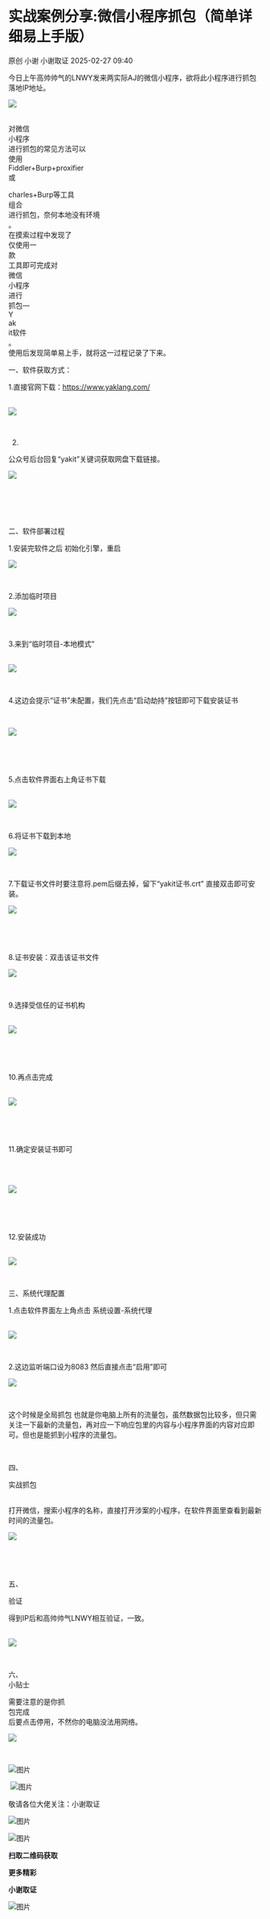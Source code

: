 #  实战案例分享:微信小程序抓包（简单详细易上手版）   
原创 小谢  小谢取证   2025-02-27 09:40  
  
今日上午高帅帅气的LNWY发来两实际AJ的微信小程序，欲将此小程序进行抓包落地IP地址。  
  
![](https://mmbiz.qpic.cn/sz_mmbiz_png/bQS6HX6lflSH1xsKfKACU5s3ib0lzbyumCcNdFTAZm71UgOlOp8BicHyj17NSl3jYYn0VkqrrWqIOCEcrawGKZ5Q/640?wx_fmt=png "")  
          
  
对微信  
小程序  
进行抓包的常见方法可以  
使用  
Fiddler+Burp+proxifier  
或  
  
charles+Burp等工具  
组合  
进行抓包，奈何本地没有环境  
。  
在摸索过程中发现了  
仅使用一  
款  
工具即可完成对  
微信  
小程序  
进行  
抓包—  
Y  
ak  
it软件  
。  
使用后发现简单易上手，就将这一过程记录了下来。  
  
一、软件获取方式：  
  
1.直接官网下载：https://www.yaklang.com/          
      
  
![](https://mmbiz.qpic.cn/sz_mmbiz_png/bQS6HX6lflSH1xsKfKACU5s3ib0lzbyumTtdzicptVFEn4Jv2sKJh5pKt9jWwSl8ETdMfIicKkz6g0FKp1vibFUqiag/640?wx_fmt=png "")  
  
             
  
2.  
  
公众号后台回复“yakit”关键词获取网盘下载链接。  
  
![](https://mmbiz.qpic.cn/sz_mmbiz_png/bQS6HX6lflSH1xsKfKACU5s3ib0lzbyumDjwTeL99xcXDKST0t1a0zSg3vTlq42gKlZKZInfMDCqGibaSQic7hu5Q/640?wx_fmt=png "")  
  
             
      
  
             
  
二、软件部署过程            
  
1.安装完软件之后 初始化引擎，重启  
  
![](https://mmbiz.qpic.cn/sz_mmbiz_png/bQS6HX6lflSH1xsKfKACU5s3ib0lzbyumON5b6WNVoexkAleI8OYLXRicVBmtp66Y9BiatoYAqW6rJm9aaibZAFhqQ/640?wx_fmt=png "")  
  
             
  
2.添加临时项目  
  
![](https://mmbiz.qpic.cn/sz_mmbiz_png/bQS6HX6lflSH1xsKfKACU5s3ib0lzbyume56UiboxKhOCtiaibJ5l2zVexXFnmEdeoqnNXWTibQ8QfZaLbdb8645yuQ/640?wx_fmt=png "")  
  
             
  
3.来到“临时项目-本地模式”  
      
  
![](https://mmbiz.qpic.cn/sz_mmbiz_png/bQS6HX6lflSH1xsKfKACU5s3ib0lzbyumstDgLzHLq9AibZUqaV1Lw1g48eib6fvMt6dfew6kcV2P7gDUXLIqZuvg/640?wx_fmt=png "")  
  
             
  
4.这边会提示“证书”未配置，我们先点击“启动劫持”按钮即可下载安装证书  
  
             
  
![](https://mmbiz.qpic.cn/sz_mmbiz_png/bQS6HX6lflSH1xsKfKACU5s3ib0lzbyumdiaDuTy9qPYe7eAQ0L3Ovn3cWCu9utKAyehXyGWQ4j9ciaicmXQclzztA/640?wx_fmt=png&from=appmsg "")  
  
  
  
             
  
             
  
5.点击软件界面右上角证书下载  
      
  
![](https://mmbiz.qpic.cn/sz_mmbiz_png/bQS6HX6lflSH1xsKfKACU5s3ib0lzbyum13N5KGNLU9NRpgvUaEacOO26ib72mib2ZyMfibkjZAJA6opHoEwbPXXUw/640?wx_fmt=png&from=appmsg "")  
  
  
             
  
6.将证书下载到本地  
  
![](https://mmbiz.qpic.cn/sz_mmbiz_png/bQS6HX6lflSH1xsKfKACU5s3ib0lzbyumMeYiaibEGReKEOgHg4rHyXTdzqREPvsU8xp70jtoocCVuByFLuB4iahrg/640?wx_fmt=png "")  
  
             
  
7.下载证书文件时要注意将.pem后缀去掉，留下“yakit证书.crt” 直接双击即可安装。     
  
![](https://mmbiz.qpic.cn/sz_mmbiz_png/bQS6HX6lflSH1xsKfKACU5s3ib0lzbyumZPcG12S5YWIGkTOp4TIOCRZoGEuqdkXfaZDibxHhHtJdsGOjeSE6wBQ/640?wx_fmt=png&from=appmsg "")  
  
  
      
  
              
  
8.证书安装：双击该证书文件  
  
![](https://mmbiz.qpic.cn/sz_mmbiz_png/bQS6HX6lflSH1xsKfKACU5s3ib0lzbyumlHwg6PscqSh0D4pU1CRG2BibwgAXCM34ZOoN2D35WOcrtXGH9vjwA4w/640?wx_fmt=png "")  
  
                
  
9.选择受信任的证书机构  
      
  
![](https://mmbiz.qpic.cn/sz_mmbiz_png/bQS6HX6lflSH1xsKfKACU5s3ib0lzbyum4vawAVHgVDglCvnfOhwrxUo5P0skiazObZ5juGf86GBrPaSAw0iaFtBw/640?wx_fmt=png "")  
  
             
  
             
  
10.再点击完成  
      
  
![](https://mmbiz.qpic.cn/sz_mmbiz_png/bQS6HX6lflSH1xsKfKACU5s3ib0lzbyumK4UGE9hOXBvkWd7150W0X6hMjQJzq2o65ic07GFuXAMhIdGVTtMsDiaA/640?wx_fmt=png "")  
  
             
  
             
  
11.确定安装证书即可  
  
             
      
  
![](https://mmbiz.qpic.cn/sz_mmbiz_png/bQS6HX6lflSH1xsKfKACU5s3ib0lzbyumtEgGnY9yUwxUH4xkxmEBia18CnmRu11NR3h8AGAm2nNO20TvAhrS6fg/640?wx_fmt=png "")  
  
             
  
             
  
12.安装成功  
      
  
![](https://mmbiz.qpic.cn/sz_mmbiz_png/bQS6HX6lflSH1xsKfKACU5s3ib0lzbyumxLs5xkZYyZd71qecp9bEiafwAibYfubyI23to2pU97lMDOV3lMwLB3aQ/640?wx_fmt=png "")  
  
             
  
三、系统代理配置         
  
1.点击软件界面左上角点击 系统设置-系统代理  
      
  
![](https://mmbiz.qpic.cn/sz_mmbiz_png/bQS6HX6lflSH1xsKfKACU5s3ib0lzbyumYTly7gtVzUVw63bfdMvCgZKViaic2MGN1GToeDYCFMJb7ibRP0anGicmcQ/640?wx_fmt=png "")  
  
             
  
2.这边监听端口设为8083 然后直接点击“启用”即可  
  
![](https://mmbiz.qpic.cn/sz_mmbiz_png/bQS6HX6lflSH1xsKfKACU5s3ib0lzbyum8aiaMEf2je7c0TkIPxWic3GEVzzibrWsib6boYYN9xUyzhPyriaE4x5nKmw/640?wx_fmt=png "")  
  
             
  
这个时候是全局抓包 也就是你电脑上所有的流量包，虽然数据包比较多，但只需关注一下最新的流量包，再对应一下响应包里的内容与小程序界面的内容对应即可。但也是能抓到小程序的流量包。  
  
             
  
四、  
  
实战抓包  
      
  
打开微信，搜索小程序的名称，直接打开涉案的小程序，在软件界面里查看到最新时间的流量包。      
  
![](https://mmbiz.qpic.cn/sz_mmbiz_png/bQS6HX6lflSH1xsKfKACU5s3ib0lzbyumBjxAtrBSzgMfpEicLHtoUWLiaQ75m35QxTz238e3bibheHLHSiaqwEMplw/640?wx_fmt=png "")  
  
             
  
             
  
五、  
  
验证  
  
得到IP后和高帅帅气LNWY相互验证，一致。  
      
  
![](https://mmbiz.qpic.cn/sz_mmbiz_png/bQS6HX6lflSH1xsKfKACU5s3ib0lzbyuml4t5oibBNI11eFMyZPb2HxIH830JtXJ7ZkVdzG17IOaaLXnuan3zo4w/640?wx_fmt=png "")  
  
             
  
六、  
小贴士  
  
需要注意的是你抓  
包完成  
后要点击停用，不然你的电脑没法用网络。  
  
![](https://mmbiz.qpic.cn/sz_mmbiz_png/bQS6HX6lflSH1xsKfKACU5s3ib0lzbyum9oeF9wibibaSbHWfiaDAF6FI81rP3JFzC7N3Ml6WDibOMAoQKUJYoJ84Xg/640?wx_fmt=png "")  
  
  
           
  
![图片](https://mmbiz.qpic.cn/sz_mmbiz_png/bQS6HX6lflR6KAuv76jxcDmxfj7lfPGViavaEBnj4AYdBxI4NC7rCe1s9T0s7pogE9GFnibMkpDpv2tPiblwehCEw/640?wx_fmt=png&from=appmsg "")  
  
 ![图片](https://mmbiz.qpic.cn/sz_mmbiz_png/bQS6HX6lflR6KAuv76jxcDmxfj7lfPGVNjUMjm27caIWTkbjyrYbYv5EU19Kibb9tiaOuHta02kQh9tXNKCIFO1w/640?wx_fmt=png&from=appmsg "")  
  
  
  
敬请各位大佬关注：小谢取证  
  
  
  
  
![图片](https://mmbiz.qpic.cn/mmbiz_png/CibE0jlnugbX5SLGI9312kOrkH7gXIN5NPic75bQ8WbAFMEqvZiaQ0WSk4W9eYUfJJRzlMgibjic8mIGicMvjialoDgmQ/640?wx_fmt=png "")  
  
![图片](https://mmbiz.qpic.cn/sz_mmbiz_jpg/bQS6HX6lflR6KAuv76jxcDmxfj7lfPGV3nr2Qm4NwNoocKykavISZ8YFwZSerGVOJtV1BJJuLZLcDLAXMibicd9Q/640?wx_fmt=jpeg&from=appmsg "")  
  
**扫取二维码获取**  
  
**更多精彩**  
  
**小谢取证**  
  
![图片](https://mmbiz.qpic.cn/mmbiz_gif/HficxWTTwt1Bt3mgRlo88wGCQuAJ2kv0pzM18jFmpv4CJEBMNAicGSSvDlWSN6DG5JJ0Q8EI6oEuaZS0QNyAojYw/640?wx_fmt=gif "")  
  
          
    
  
